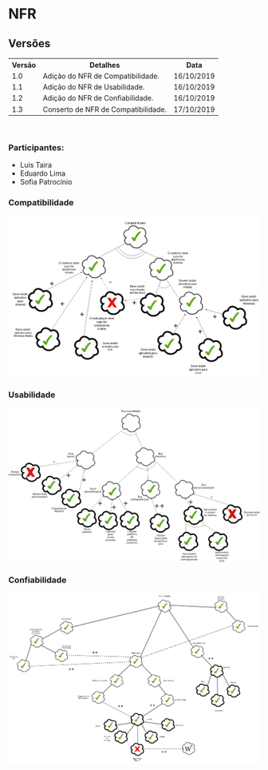 # NFR
<div class="line"></div>

## Versões

<table class="versions">
	<tr>
		<th class="version_header">Versão</th>
		<th>Detalhes</th>
		<th>Data</th>
	</tr>
	<tr>
		<td>1.0</td>
		<td>Adição do NFR de Compatibilidade.</td>
		<td>16/10/2019</td>
  </tr>
  <tr>
		<td>1.1</td>
		<td>Adição do NFR de Usabilidade.</td>
		<td>16/10/2019</td>
	</tr>
	<tr>
		<td>1.2</td>
		<td>Adição do NFR de Confiabilidade.</td>
		<td>16/10/2019</td>
	</tr>
	<tr>
		<td>1.3</td>
		<td>Conserto de NFR de Compatibilidade.</td>
		<td>17/10/2019</td>
	</tr>
</table> 
<br>

### Participantes:
- Luis Taira
- Eduardo Lima
- Sofia Patrocínio

### Compatibilidade

<img src="../../assets/images/NFR/NFR-Compatibilidade.png">

### Usabilidade

<img src="../../assets/images/NFR/NFR-Usabilidade.png">

### Confiabilidade

<img src="../../assets/images/NFR/NFR-Confiabilidade.png">
